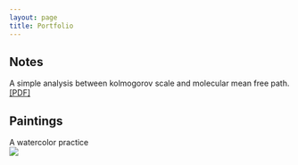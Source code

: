 ```yaml
---
layout: page
title: Portfolio
---
```


## Notes

A simple analysis between kolmogorov scale and molecular mean free path. [[PDF]](../documents//kolmogorov-mfp.pdf)


## Paintings

A watercolor practice  
![](https://ws2.sinaimg.cn/large/006tNbRwgy1fyc8oocph0j30u00u04qq.jpg)
